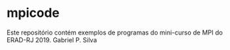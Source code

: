 # mpicode
Este repositório contém exemplos de programas do mini-curso de MPI do ERAD-RJ 2019. 
Gabriel P. Silva

